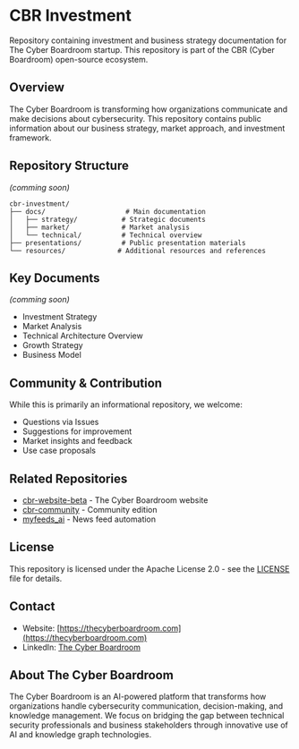 # CBR Investment

Repository containing investment and business strategy documentation for The Cyber Boardroom startup. This repository is part of the CBR (Cyber Boardroom) open-source ecosystem.

## Overview

The Cyber Boardroom is transforming how organizations communicate and make decisions about cybersecurity. This repository contains public information about our business strategy, market approach, and investment framework.

## Repository Structure
_(comming soon)_
```
cbr-investment/
├── docs/                    # Main documentation
│   ├── strategy/           # Strategic documents
│   ├── market/             # Market analysis
│   └── technical/          # Technical overview
├── presentations/          # Public presentation materials
└── resources/             # Additional resources and references
```

## Key Documents
_(comming soon)_
- Investment Strategy
- Market Analysis
- Technical Architecture Overview
- Growth Strategy
- Business Model

## Community & Contribution

While this is primarily an informational repository, we welcome:

- Questions via Issues
- Suggestions for improvement
- Market insights and feedback
- Use case proposals

## Related Repositories

- [cbr-website-beta](https://github.com/the-cyber-boardroom/cbr-website-beta) - The Cyber Boardroom website
- [cbr-community](https://github.com/the-cyber-boardroom/cbr-community) - Community edition
- [myfeeds_ai](https://github.com/the-cyber-boardroom/myfeeds_ai) - News feed automation

## License

This repository is licensed under the Apache License 2.0 - see the [LICENSE](LICENSE) file for details.

## Contact

- Website: [https://thecyberboardroom.com](https://thecyberboardroom.com)
- LinkedIn: [The Cyber Boardroom](https://www.linkedin.com/company/the-cyber-boardroom)

## About The Cyber Boardroom

The Cyber Boardroom is an AI-powered platform that transforms how organizations handle cybersecurity communication, decision-making, and knowledge management. We focus on bridging the gap between technical security professionals and business stakeholders through innovative use of AI and knowledge graph technologies.
